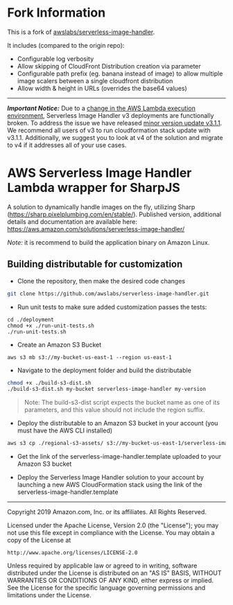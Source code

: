 # Fork Information

This is a fork of [awslabs/serverless-image-handler](https://github.com/awslabs/serverless-image-handler).

It includes (compared to the origin repo):
* Configurable log verbosity
* Allow skipping of CloudFront Distribution creation via parameter
* Configurable path prefix (eg. banana instead of image) to allow multiple image scalers between a single cloudfront distribution
* Allow width & height in URLs (overrides the base64 values)

----
**_Important Notice:_**
Due to a [change in the AWS Lambda execution environment](https://aws.amazon.com/blogs/compute/upcoming-updates-to-the-aws-lambda-execution-environment/), Serverless Image Handler v3 deployments are functionally broken. To address the issue we have released [minor version update v3.1.1](https://solutions-reference.s3.amazonaws.com/serverless-image-handler/v3.1.1/serverless-image-handler.template). We recommend all users of v3 to run cloudformation stack update with v3.1.1. Additionally, we suggest you to look at v4 of the solution and migrate to v4 if it addresses all of your use cases.

# AWS Serverless Image Handler Lambda wrapper for SharpJS
A solution to dynamically handle images on the fly, utilizing Sharp (https://sharp.pixelplumbing.com/en/stable/).
Published version, additional details and documentation are available here: https://aws.amazon.com/solutions/serverless-image-handler/

_Note:_ it is recommend to build the application binary on Amazon Linux.

## Building distributable for customization
* Clone the repository, then make the desired code changes
```bash
git clone https://github.com/awslabs/serverless-image-handler.git
```

* Run unit tests to make sure added customization passes the tests:
```
cd ./deployment
chmod +x ./run-unit-tests.sh
./run-unit-tests.sh
```

* Create an Amazon S3 Bucket
```
aws s3 mb s3://my-bucket-us-east-1 --region us-east-1
```

* Navigate to the deployment folder and build the distributable
```bash
chmod +x ./build-s3-dist.sh
./build-s3-dist.sh my-bucket serverless-image-handler my-version
```

> Note: The build-s3-dist script expects the bucket name as one of its parameters, and this value should not include the region suffix.

* Deploy the distributable to an Amazon S3 bucket in your account (you must have the AWS CLI installed)
```bash
aws s3 cp ./regional-s3-assets/ s3://my-bucket-us-east-1/serverless-image-handler/my-version/ --recursive --acl bucket-owner-full-control
```

* Get the link of the serverless-image-handler.template uploaded to your Amazon S3 bucket

* Deploy the Serverless Image Handler solution to your account by launching a new AWS CloudFormation stack using the link of the serverless-image-handler.template

***

Copyright 2019 Amazon.com, Inc. or its affiliates. All Rights Reserved.

Licensed under the Apache License, Version 2.0 (the "License");
you may not use this file except in compliance with the License.
You may obtain a copy of the License at

    http://www.apache.org/licenses/LICENSE-2.0

Unless required by applicable law or agreed to in writing, software
distributed under the License is distributed on an "AS IS" BASIS,
WITHOUT WARRANTIES OR CONDITIONS OF ANY KIND, either express or implied.
See the License for the specific language governing permissions and
limitations under the License.
